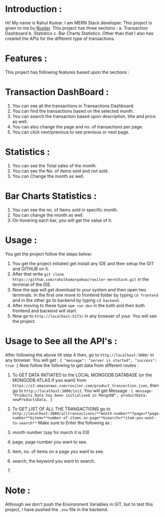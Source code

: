 # Introduction :

Hi! My name is Rahul Kumar. I am MERN Stack developer. This project is given to me by [Roxiler](https://www.roxiler.com/). This project has three sections : a. Transaction Dashboard b. Statistics c. Bar Charts Statistics.
Other than that I also has created the APIs for the different type of transactions.

# Features :

This project has following features based upon the sections :

# Transaction DashBoard :

1. You can see all the transactions in Transactions Dashboard.
2. You can find the transactions based on the selected month.
3. You can search the transaction based upon description, title and price as well.
4. You can also change the page and no. of transactions per page.
5. You can click next/previous to see previous or next page.

# Statistics :

1. You can see the Total sales of the month.
2. You can see the No. of items sold and not sold.
3. You can Change the month as well.

# Bar Charts Statistics :

1. You can see the no. of Items sold in specific month.
2. You can change the month as well.
3. On hovering each bar, you will get the value of it.

# Usage :

You get the project follow the steps below:

1. You get the project initiated get install any IDE and then setup the GIT and GITHUB on it.
2. After that write `git clone https://github.com/rahulkumarpahwa/roxiler-mernStack.git` in the terminal of the IDE.
3. Now the app will get download to your system and then open two terminals. In the first one move to frontend folder by typing `cd frontend` and in the other go to backend by typing `cd backend`.
4. After moving to these type `npm run dev` in the both and then both frontend and backend will start.
5. Now go to `http://localhost:5173/` in any browser of your. You will see the project.

# Usage to See all the API's :

After following the above till step 4 then, go to `http://localhost:3000/` in any browser. You will get :
`{
    "message": "server is started",
    "success": true
}`
Now follow the following to get data from different routes :

1. To GET DATA INITIATED to the LOCAL MONGODB DATABASE (or the MONGODB ATLAS if you want) from `https://s3.amazonaws.com/roxiler.com/product_transaction.json`, then go to `http://localhost:3000/init`. You will get Message :
   `{
    message: "Products Data has been initialised in MongoDB",
    productData: newProductsData,
}`

2. To GET LIST OF ALL THE TRANSACTIONS go to `http://localhost:3000/alltransactions/**month-number**?page=**page-number**&item=**number-of-items-in-page**&search=**item-you-want-to-search**` 
Make sure to Enter the following as :
  1. month number (say for march it is 03)
  2. page, page number you want to see.
  3. item, no. of items on a page you want to see.
  4. search, the keyword you want to search.

3. 



# Note :

Although we don't push the Environment Variables in GIT, but to test this project, I have pushed the `.env` file in the backend.
